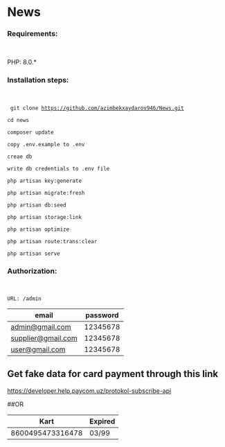# News

<h3><b>Requirements:</b></h3><br/>
    
   PHP: 8.0.*

<h3><b>Installation steps:</b></h3><br/>

<code> git clone  https://github.com/azimbekxaydarov946/News.git</code>

<code>cd news</code>

<code>composer update</code>

<code>copy .env.example to .env</code>

<code>creae db</code>

<code>write db credentials to .env file</code>

<code>php artisan key:generate</code>

<code>php artisan migrate:fresh</code>

<code>php artisan db:seed</code>

<code>php artisan storage:link</code>

<code>php artisan optimize</code>

<code>php artisan route:trans:clear</code>

<code>php artisan serve</code>

<h3><b>Authorization:</b></h3><br/>

<code>URL: /admin</code>
    
|           email         |   password |
|-------------------------|------------|
|      admin@gmail.com    |  12345678  |
|     supplier@gmail.com  |  12345678  |
|     	user@gmail.com    |  12345678  |


## Get fake data for card payment through this link

<a>https://developer.help.paycom.uz/protokol-subscribe-api</a>

##OR

|               Kart            |     Expired    |
|-------------------------------|----------------|
|       8600495473316478        |      03/99     |
